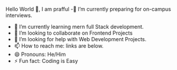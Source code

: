 Hello World 👋, I am prafful
-🔭 I’m currently preparing for on-campus interviews.
- 🌱 I’m currently learning mern full Stack development.
- 💞️ I’m looking to collaborate on Frontend Projects
- 🤔 I’m looking for help with Web Development Projects.
- 📫 How to reach me: links are below.
- 😄 Pronouns: He/Him
- ⚡ Fun fact: Coding is Easy

<!---
Prafful-Negi/Prafful-Negi is a ✨ special ✨ repository because its `README.md` (this file) appears on your GitHub profile.
You can click the Preview link to take a look at your changes.
--->
